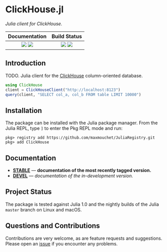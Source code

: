 # ClickHouse.jl

*Julia client for ClickHouse.*

| **Documentation**                       | **Build Status**              |
|:---------------------------------------:|:-----------------------------:|
| [![][docs-stable-img]][docs-stable-url] [![][docs-dev-img]][docs-dev-url]| [![][travis-img]][travis-url] [![][codecov-img]][codecov-url] |

## Introduction

TODO. Julia client for the [ClickHouse](https://clickhouse.yandex/) column-oriented database.

```julia
using ClickHouse
client = ClickHouseClient("http://localhost:8123")
query(client, "SELECT col_a, col_b FROM table LIMIT 10000")
```

## Installation

The package can be installed with the Julia package manager.
From the Julia REPL, type `]` to enter the Pkg REPL mode and run:

```
pkg> registry add https://github.com/maxmouchet/JuliaRegistry.git
pkg> add ClickHouse
```

## Documentation

- [**STABLE**][docs-stable-url] &mdash; **documentation of the most recently tagged version.**
- [**DEVEL**][docs-dev-url] &mdash; *documentation of the in-development version.*

## Project Status

The package is tested against Julia 1.0 and the nightly builds of the Julia `master` branch on Linux and macOS.

## Questions and Contributions

Contributions are very welcome, as are feature requests and suggestions. Please open an [issue][issues-url] if you encounter any problems.

[docs-stable-img]: https://img.shields.io/badge/docs-stable-blue.svg?style=flat
[docs-stable-url]: https://maxmouchet.github.io/ClickHouse.jl/stable

[docs-dev-img]: https://img.shields.io/badge/docs-dev-blue.svg?style=flat
[docs-dev-url]: https://maxmouchet.github.io/ClickHouse.jl/dev

[travis-img]: https://travis-ci.org/maxmouchet/ClickHouse.jl.svg?branch=master
[travis-url]: https://travis-ci.org/maxmouchet/ClickHouse.jl

[codecov-img]: https://codecov.io/github/maxmouchet/ClickHouse.jl/coverage.svg?branch=master
[codecov-url]: https://codecov.io/github/maxmouchet/ClickHouse.jl?branch=master

[issues-url]: https://github.com/maxmouchet/ClickHouse.jl/issues
